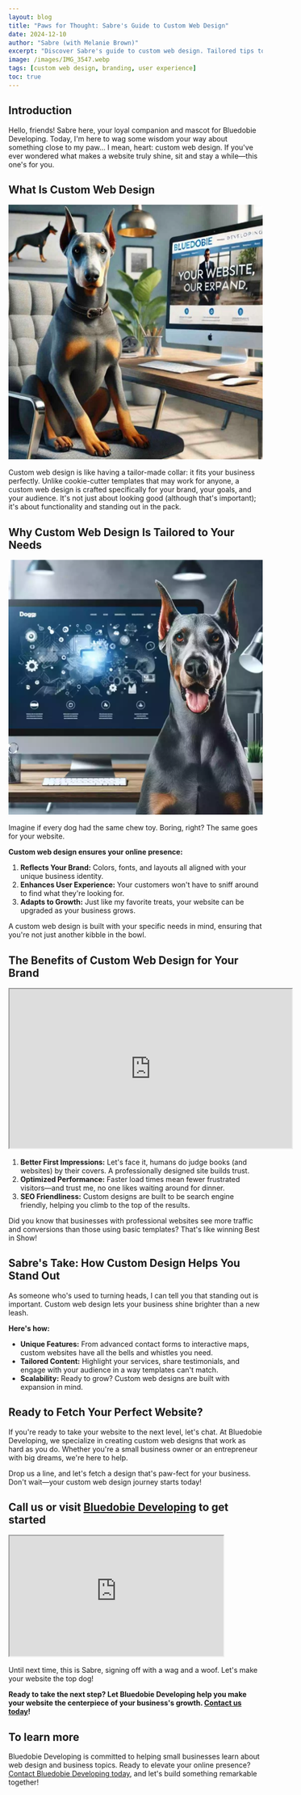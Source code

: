 ```yaml
---
layout: blog
title: "Paws for Thought: Sabre's Guide to Custom Web Design"
date: 2024-12-10
author: "Sabre (with Melanie Brown)"
excerpt: "Discover Sabre's guide to custom web design. Tailored tips to boost your business online—fetch yours now!"
image: /images/IMG_3547.webp
tags: [custom web design, branding, user experience]
toc: true
---
```


## Introduction

Hello, friends! Sabre here, your loyal companion and mascot for Bluedobie Developing. Today, I'm here to wag some wisdom your way about something close to my paw… I mean, heart: custom web design. If you've ever wondered what makes a website truly shine, sit and stay a while—this one's for you.

## What Is Custom Web Design

![web design](/images/sabre-website.png)

Custom web design is like having a tailor-made collar: it fits your business perfectly. Unlike cookie-cutter templates that may work for anyone, a custom web design is crafted specifically for your brand, your goals, and your audience. It's not just about looking good (although that's important); it's about functionality and standing out in the pack.

## Why Custom Web Design Is Tailored to Your Needs

![innovations](/images/Sabre-innovations.webp)

Imagine if every dog had the same chew toy. Boring, right? The same goes for your website.

**Custom web design ensures your online presence:**

1. **Reflects Your Brand:** Colors, fonts, and layouts all aligned with your unique business identity.
2. **Enhances User Experience:** Your customers won't have to sniff around to find what they're looking for.
3. **Adapts to Growth:** Just like my favorite treats, your website can be upgraded as your business grows.

A custom web design is built with your specific needs in mind, ensuring that you're not just another kibble in the bowl.

## The Benefits of Custom Web Design for Your Brand

<div class="video-container">
<iframe width="560" height="315" src="https://www.youtube.com/embed/sQ4bwjbu5YQ" title="YouTube video player" allow="accelerometer; autoplay; clipboard-write; encrypted-media; gyroscope; picture-in-picture; web-share" allowfullscreen></iframe>
</div>

1. **Better First Impressions:** Let's face it, humans do judge books (and websites) by their covers. A professionally designed site builds trust.
2. **Optimized Performance:** Faster load times mean fewer frustrated visitors—and trust me, no one likes waiting around for dinner.
3. **SEO Friendliness:** Custom designs are built to be search engine friendly, helping you climb to the top of the results.

Did you know that businesses with professional websites see more traffic and conversions than those using basic templates? That's like winning Best in Show!

## Sabre's Take: How Custom Design Helps You Stand Out

As someone who's used to turning heads, I can tell you that standing out is important. Custom web design lets your business shine brighter than a new leash.

**Here's how:**

- **Unique Features:** From advanced contact forms to interactive maps, custom websites have all the bells and whistles you need.
- **Tailored Content:** Highlight your services, share testimonials, and engage with your audience in a way templates can't match.
- **Scalability:** Ready to grow? Custom web designs are built with expansion in mind.

## Ready to Fetch Your Perfect Website?

If you're ready to take your website to the next level, let's chat. At Bluedobie Developing, we specialize in creating custom web designs that work as hard as you do. Whether you're a small business owner or an entrepreneur with big dreams, we're here to help.

Drop us a line, and let's fetch a design that's paw-fect for your business. Don't wait—your custom web design journey starts today!

## Call us or visit [Bluedobie Developing](https://www.bluedobiedev.com) to get started

<div class="video-container">
<iframe width="424" height="238" src="https://www.youtube.com/embed/MG49ap9Xaa8" title="Bluedobie Developing: Who We Are" allow="accelerometer; autoplay; clipboard-write; encrypted-media; gyroscope; picture-in-picture; web-share" allowfullscreen></iframe>
</div>

Until next time, this is Sabre, signing off with a wag and a woof. Let's make your website the top dog!

**Ready to take the next step? Let Bluedobie Developing help you make your website the centerpiece of your business's growth. [Contact us today](/contact.html)!**

## To learn more

Bluedobie Developing is committed to helping small businesses learn about web design and business topics. Ready to elevate your online presence? [Contact Bluedobie Developing today](/contact.html), and let's build something remarkable together!
